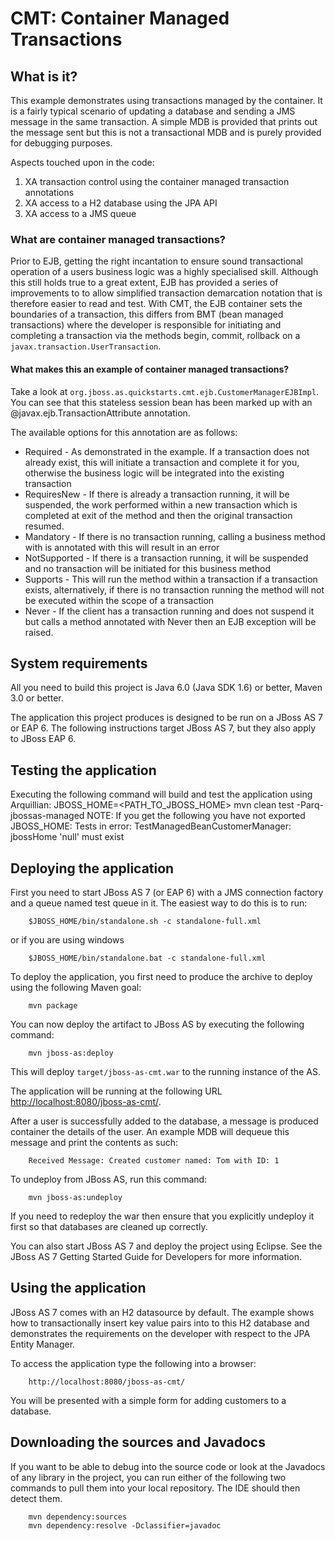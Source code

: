 # CMT: Container Managed Transactions

## What is it?

This example demonstrates using transactions managed by the container. It is a fairly typical 
scenario of updating a database and sending a JMS message in the same transaction. A simple 
MDB is provided that prints out the message sent but this is not a transactional MDB and is 
purely provided for debugging purposes.

Aspects touched upon in the code:

1. XA transaction control using the container managed transaction annotations
2. XA access to a H2 database using the JPA API
3. XA access to a JMS queue

### What are container managed transactions?

Prior to EJB, getting the right incantation to ensure sound transactional operation of a users
business logic was a highly specialised skill. Although this still holds true to a great 
extent, EJB has provided a series of improvements to to allow simplified transaction demarcation 
notation that is therefore easier to read and test. With CMT, the EJB container sets the 
boundaries of a transaction, this differs from BMT (bean managed transactions) where the developer
is responsible for initiating and completing a transaction via the methods begin, commit, rollback
on a <code>javax.transaction.UserTransaction</code>.

#### What makes this an example of container managed transactions?

Take a look at <code>org.jboss.as.quickstarts.cmt.ejb.CustomerManagerEJBImpl</code>. You can see that
this stateless session bean has been marked up with an @javax.ejb.TransactionAttribute annotation.

The available options for this annotation are as follows:

* Required - As demonstrated in the example. If a transaction does not already exist, 
this will initiate a transaction and	complete it for you, otherwise the business 
logic will be integrated into the existing transaction
* RequiresNew - If there is already a transaction running, it will be suspended, 
the work performed within a new transaction which is completed at exit of the method 
and then the original transaction resumed. 
* Mandatory - If there is no transaction running, calling a business method with 
is annotated	with this will result in an error
* NotSupported - If there is a transaction running, it will be suspended and no 
transaction will be initiated for this business method
* Supports - This will run the method within a transaction if a transaction exists, 
alternatively, if there is no transaction running the method will not be executed 
within the scope of a transaction 
* Never - If the client has a transaction running and does not suspend it but calls 
a method annotated with Never then an EJB exception will be raised.

## System requirements

All you need to build this project is Java 6.0 (Java SDK 1.6) or better, Maven 3.0 or better.

The application this project produces is designed to be run on a JBoss AS 7 or EAP 6. 
The following instructions target JBoss AS 7, but they also apply to JBoss EAP 6.


## Testing the application

Executing the following command will build and test the application using Arquillian:
JBOSS_HOME=<PATH_TO_JBOSS_HOME> mvn clean test -Parq-jbossas-managed
NOTE: If you get the following you have not exported JBOSS_HOME:
Tests in error: 
  TestManagedBeanCustomerManager: jbossHome 'null' must exist
 
## Deploying the application

First you need to start JBoss AS 7 (or EAP 6) with a JMS connection factory and a queue named 
test queue in it. The easiest way to do this is to run:

		$JBOSS_HOME/bin/standalone.sh -c standalone-full.xml

or if you are using windows

		$JBOSS_HOME/bin/standalone.bat -c standalone-full.xml

To deploy the application, you first need to produce the archive to deploy using
the following Maven goal:

		mvn package

You can now deploy the artifact to JBoss AS by executing the following command:

		mvn jboss-as:deploy

This will deploy `target/jboss-as-cmt.war` to the running instance of the AS.

The application will be running at the following URL <http://localhost:8080/jboss-as-cmt/>.

After a user is successfully added to the database, a message is produced container the 
details of the user. An example MDB will dequeue this message and print the contents as such:
	
		Received Message: Created customer named: Tom with ID: 1

To undeploy from JBoss AS, run this command:

		mvn jboss-as:undeploy

If you need to redeploy the war then ensure that you explicitly undeploy it first so that databases
are cleaned up correctly.

You can also start JBoss AS 7 and deploy the project using Eclipse. See the JBoss AS 7
Getting Started Guide for Developers for more information.

## Using the application

JBoss AS 7 comes with an H2 datasource by default. The example shows how to transactionally
insert key value pairs into to this H2 database and demonstrates the requirements on the
developer with respect to the JPA Entity Manager.

To access the application type the following into a browser:

		http://localhost:8080/jboss-as-cmt/

You will be presented with a simple form for adding customers to a database.

## Downloading the sources and Javadocs

If you want to be able to debug into the source code or look at the Javadocs
of any library in the project, you can run either of the following two
commands to pull them into your local repository. The IDE should then detect
them.

		mvn dependency:sources
		mvn dependency:resolve -Dclassifier=javadoc
